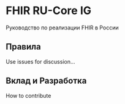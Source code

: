 # FHIR RU-Core IG

Руководство по реализации FHIR в России

## Правила

Use issues for discussion...

## Вклад и Разработка

How to contribute
